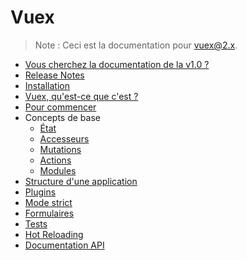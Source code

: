 # Vuex

<!--email_off-->
> Note : Ceci est la documentation pour vuex@2.x.
<!--/email_off-->

- [Vous cherchez la documentation de la v1.0 ?](https://github.com/vuejs/vuex/tree/1.0/docs)
- [Release Notes](https://github.com/vuejs/vuex/releases)
- [Installation](installation.md)
- [Vuex, qu'est-ce que c'est ?](intro.md)
- [Pour commencer](getting-started.md)
- Concepts de base
  - [État](state.md)
  - [Accesseurs](getters.md)
  - [Mutations](mutations.md)
  - [Actions](actions.md)
  - [Modules](modules.md)
- [Structure d'une application](structure.md)
- [Plugins](plugins.md)
- [Mode strict](strict.md)
- [Formulaires](forms.md)
- [Tests](testing.md)
- [Hot Reloading](hot-reload.md)
- [Documentation API](api.md)
